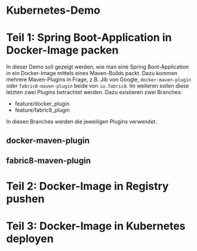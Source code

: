 Kubernetes-Demo
===============

Teil 1: Spring Boot-Application in Docker-Image packen
======================================================

In dieser Demo soll gezeigt werden, wie man eine Spring Boot-Application in ein Docker-Image mittels eines Maven-Builds packt.
Dazu kommen mehrere Maven-Plugins in Frage, z.B. Jib von Google, `docker-maven-plugin` oder `fabric8-maven-plugin` beide von `io.fabric8`.
Im weiteren sollen diese letzten zwei Plugins betrachtet werden.
Dazu existieren zwei Branches:

* feature/docker_plugin
* feature/fabric8_plugin

In diesen Branches werden die jeweiligen Plugins verwendet.

docker-maven-plugin
-------------------



fabric8-maven-plugin
--------------------



Teil 2: Docker-Image in Registry pushen
=======================================



Teil 3: Docker-Image in Kubernetes deployen
===========================================
